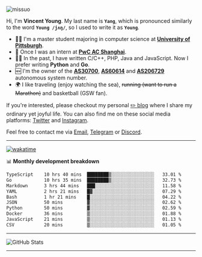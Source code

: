 <p align="left"> <img src="https://komarev.com/ghpvc/?username=missuo&label=Profile%20views&color=0e75b6&style=flat" alt="missuo" /> </p>


Hi, I'm **Vincent Young**. My last name is **`Yang`**, which is pronounced similarly to the word **`Young /jʌŋ/`**, so I used to write it as **`Young`**. 

-  👨‍🎓 I'm a master student majoring in computer science at [**University of Pittsburgh**](https://www.pitt.edu).
-  💼 Once I was an intern at **[PwC AC Shanghai](https://www.linkedin.com/company/pwc-ac-shanghai/)**.
-  👨‍💻 In the past, I have written C/C++, PHP, Java and JavaScript. Now I prefer writing **Python** and **Go**.
-  🆕 I'm the owner of the **[AS30700](https://bgp.tools/as/30700)**, **[AS60614](https://bgp.tools/as/60614)** and **[AS206729](https://bgp.tools/as/206729)** autonomous system number.
-  🌍 I like traveling (enjoy watching the sea), ~~running (want to run a Marathon)~~ and basketball (GSW fan).

If you're interested, please checkout my personal [✏️ blog](https://missuo.me/) where I share my ordinary yet joyful life. You can also find me on these social media platforms: [Twitter](https://twitter.com/m1ssuo) and [Instagram](https://www.instagram.com/missuo.me).

Feel free to contact me via <a href="mailto:me@owo.nz">Email</a>, [Telegram](https://t.me/missuo) or [Discord](https://discordapp.com/users/missuo#7448).

-------

[![wakatime](https://wakatime.com/badge/user/c13cd961-40ca-417a-afb6-1f9ea8ac295c.svg)](https://wakatime.com/@missuo)

📊 **Monthly development breakdown**
<!--START_SECTION:waka-->

```txt
TypeScript    10 hrs 40 mins  ████████▒░░░░░░░░░░░░░░░░   33.01 %
Go            10 hrs 35 mins  ████████▒░░░░░░░░░░░░░░░░   32.73 %
Markdown      3 hrs 44 mins   ███░░░░░░░░░░░░░░░░░░░░░░   11.58 %
YAML          2 hrs 21 mins   █▓░░░░░░░░░░░░░░░░░░░░░░░   07.29 %
Bash          1 hr 21 mins    █░░░░░░░░░░░░░░░░░░░░░░░░   04.22 %
JSON          50 mins         ▓░░░░░░░░░░░░░░░░░░░░░░░░   02.62 %
Python        50 mins         ▓░░░░░░░░░░░░░░░░░░░░░░░░   02.59 %
Docker        36 mins         ▒░░░░░░░░░░░░░░░░░░░░░░░░   01.88 %
JavaScript    21 mins         ▒░░░░░░░░░░░░░░░░░░░░░░░░   01.13 %
CSV           20 mins         ▒░░░░░░░░░░░░░░░░░░░░░░░░   01.05 %
```

<!--END_SECTION:waka-->

-------

![GitHub Stats](https://github-readme-stats-opal-alpha-76.vercel.app/api?username=missuo&show_icons=true&theme=transparent)

-------

